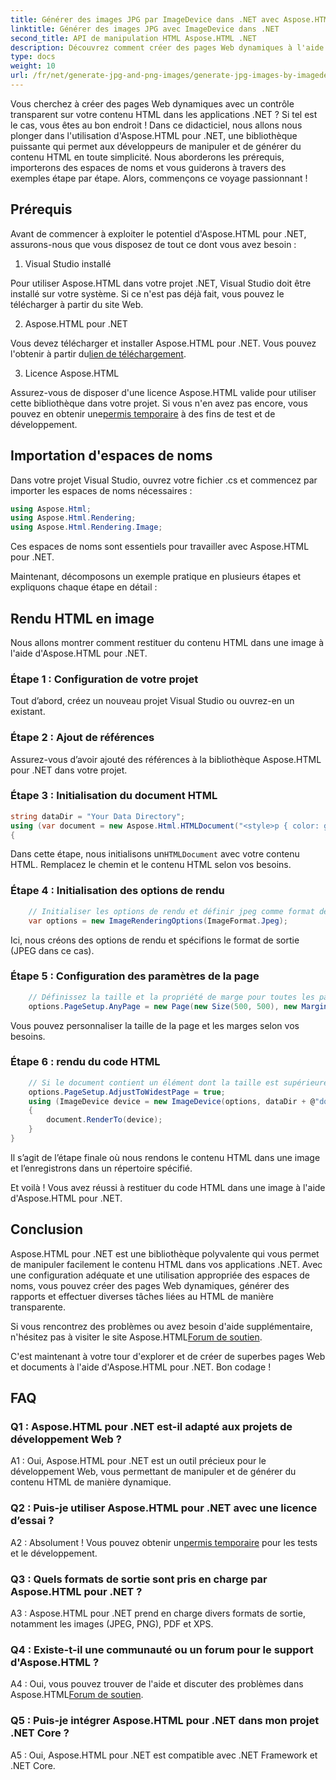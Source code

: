 ```yaml
---
title: Générer des images JPG par ImageDevice dans .NET avec Aspose.HTML
linktitle: Générer des images JPG avec ImageDevice dans .NET
second_title: API de manipulation HTML Aspose.HTML .NET
description: Découvrez comment créer des pages Web dynamiques à l'aide d'Aspose.HTML pour .NET. Ce didacticiel étape par étape couvre les prérequis, les espaces de noms et le rendu HTML en images.
type: docs
weight: 10
url: /fr/net/generate-jpg-and-png-images/generate-jpg-images-by-imagedevice/
---
```


Vous cherchez à créer des pages Web dynamiques avec un contrôle transparent sur votre contenu HTML dans les applications .NET ? Si tel est le cas, vous êtes au bon endroit ! Dans ce didacticiel, nous allons nous plonger dans l'utilisation d'Aspose.HTML pour .NET, une bibliothèque puissante qui permet aux développeurs de manipuler et de générer du contenu HTML en toute simplicité. Nous aborderons les prérequis, importerons des espaces de noms et vous guiderons à travers des exemples étape par étape. Alors, commençons ce voyage passionnant !

## Prérequis

Avant de commencer à exploiter le potentiel d'Aspose.HTML pour .NET, assurons-nous que vous disposez de tout ce dont vous avez besoin :

1. Visual Studio installé

Pour utiliser Aspose.HTML dans votre projet .NET, Visual Studio doit être installé sur votre système. Si ce n'est pas déjà fait, vous pouvez le télécharger à partir du site Web.

2. Aspose.HTML pour .NET

 Vous devez télécharger et installer Aspose.HTML pour .NET. Vous pouvez l'obtenir à partir du[lien de téléchargement](https://releases.aspose.com/html/net/).

3. Licence Aspose.HTML

Assurez-vous de disposer d'une licence Aspose.HTML valide pour utiliser cette bibliothèque dans votre projet. Si vous n'en avez pas encore, vous pouvez en obtenir une[permis temporaire](https://purchase.aspose.com/temporary-license/) à des fins de test et de développement.

## Importation d'espaces de noms

Dans votre projet Visual Studio, ouvrez votre fichier .cs et commencez par importer les espaces de noms nécessaires :

```csharp
using Aspose.Html;
using Aspose.Html.Rendering;
using Aspose.Html.Rendering.Image;
```

Ces espaces de noms sont essentiels pour travailler avec Aspose.HTML pour .NET.

Maintenant, décomposons un exemple pratique en plusieurs étapes et expliquons chaque étape en détail :

## Rendu HTML en image

Nous allons montrer comment restituer du contenu HTML dans une image à l'aide d'Aspose.HTML pour .NET.

### Étape 1 : Configuration de votre projet

Tout d’abord, créez un nouveau projet Visual Studio ou ouvrez-en un existant.

### Étape 2 : Ajout de références

Assurez-vous d’avoir ajouté des références à la bibliothèque Aspose.HTML pour .NET dans votre projet.

### Étape 3 : Initialisation du document HTML

```csharp
string dataDir = "Your Data Directory";
using (var document = new Aspose.Html.HTMLDocument("<style>p { color: green; }</style><p>my first paragraph</p>", @"c:\work\"))
{
```

 Dans cette étape, nous initialisons un`HTMLDocument` avec votre contenu HTML. Remplacez le chemin et le contenu HTML selon vos besoins.

### Étape 4 : Initialisation des options de rendu

```csharp
    // Initialiser les options de rendu et définir jpeg comme format de sortie
    var options = new ImageRenderingOptions(ImageFormat.Jpeg);
```

Ici, nous créons des options de rendu et spécifions le format de sortie (JPEG dans ce cas).

### Étape 5 : Configuration des paramètres de la page

```csharp
    // Définissez la taille et la propriété de marge pour toutes les pages.
    options.PageSetup.AnyPage = new Page(new Size(500, 500), new Margin(50, 50, 50, 50));
```

Vous pouvez personnaliser la taille de la page et les marges selon vos besoins.

### Étape 6 : rendu du code HTML

```csharp
    // Si le document contient un élément dont la taille est supérieure à celle prédéfinie par la taille de la page utilisateur, les pages de sortie seront ajustées.
    options.PageSetup.AdjustToWidestPage = true;
    using (ImageDevice device = new ImageDevice(options, dataDir + @"document_out.jpg"))
    {
        document.RenderTo(device);
    }
}
```

Il s’agit de l’étape finale où nous rendons le contenu HTML dans une image et l’enregistrons dans un répertoire spécifié.

Et voilà ! Vous avez réussi à restituer du code HTML dans une image à l'aide d'Aspose.HTML pour .NET.

## Conclusion

Aspose.HTML pour .NET est une bibliothèque polyvalente qui vous permet de manipuler facilement le contenu HTML dans vos applications .NET. Avec une configuration adéquate et une utilisation appropriée des espaces de noms, vous pouvez créer des pages Web dynamiques, générer des rapports et effectuer diverses tâches liées au HTML de manière transparente.

 Si vous rencontrez des problèmes ou avez besoin d'aide supplémentaire, n'hésitez pas à visiter le site Aspose.HTML[Forum de soutien](https://forum.aspose.com/).

C'est maintenant à votre tour d'explorer et de créer de superbes pages Web et documents à l'aide d'Aspose.HTML pour .NET. Bon codage !

## FAQ

### Q1 : Aspose.HTML pour .NET est-il adapté aux projets de développement Web ?
   
A1 : Oui, Aspose.HTML pour .NET est un outil précieux pour le développement Web, vous permettant de manipuler et de générer du contenu HTML de manière dynamique.

### Q2 : Puis-je utiliser Aspose.HTML pour .NET avec une licence d’essai ?
   
 A2 : Absolument ! Vous pouvez obtenir un[permis temporaire](https://purchase.aspose.com/temporary-license/) pour les tests et le développement.

### Q3 : Quels formats de sortie sont pris en charge par Aspose.HTML pour .NET ?
   
A3 : Aspose.HTML pour .NET prend en charge divers formats de sortie, notamment les images (JPEG, PNG), PDF et XPS.

### Q4 : Existe-t-il une communauté ou un forum pour le support d'Aspose.HTML ?
   
 A4 : Oui, vous pouvez trouver de l'aide et discuter des problèmes dans Aspose.HTML[Forum de soutien](https://forum.aspose.com/).

### Q5 : Puis-je intégrer Aspose.HTML pour .NET dans mon projet .NET Core ?

A5 : Oui, Aspose.HTML pour .NET est compatible avec .NET Framework et .NET Core.
